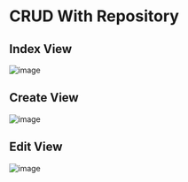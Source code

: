 # CRUD With Repository
## Index View
![image](https://github.com/user-attachments/assets/5bc3e91e-5b26-40ca-ac8e-1b7010934275)
 ## Create View
 ![image](https://github.com/user-attachments/assets/d1279c5c-c10e-4459-a3e0-bbd4b85cfd6d)
## Edit View
![image](https://github.com/user-attachments/assets/bda892d8-d168-43d3-865a-f82879c7f8d6)
